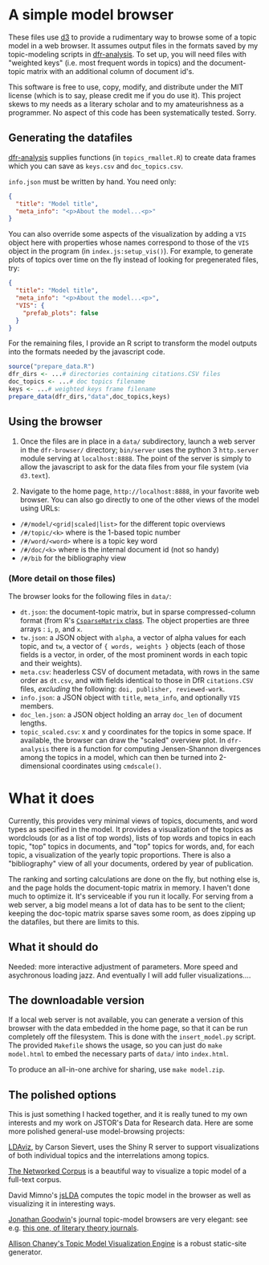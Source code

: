 # A simple model browser

These files use [d3](http://d3js.org) to provide a rudimentary way to browse some of a topic model in a web browser. It assumes output files in the formats saved by my topic-modeling scripts in [dfr-analysis](http://github.com/agoldst/dfr-analysis). To set up, you will need files with "weighted keys" (i.e. most frequent words in topics) and the document-topic matrix with an additional column of document id's.

This software is free to use, copy, modify, and distribute under the MIT license (which is to say, please credit me if you do use it). This project skews to my needs as a literary scholar and to my amateurishness as a programmer. No aspect of this code has been systematically tested. Sorry.

## Generating the datafiles

[dfr-analysis](http://github.com/agoldst/dfr-analysis) supplies functions (in `topics_rmallet.R`) to create data frames which you can save as `keys.csv` and `doc_topics.csv`.

`info.json` must be written by hand. You need only:

```json
{
  "title": "Model title",
  "meta_info": "<p>About the model...<p>"
}
```

You can also override some aspects of the visualization by adding a `VIS` object here with properties whose names correspond to those of the `VIS` object in the program (in `index.js:setup_vis()`). For example, to generate plots of topics over time on the fly instead of looking for pregenerated files, try:

```json
{
  "title": "Model title",
  "meta_info": "<p>About the model...<p>",
  "VIS": {
    "prefab_plots": false
  }
}
```

For the remaining files, I provide an R script to transform the model outputs into the formats needed by the javascript code.

```r
source("prepare_data.R")
dfr_dirs <- ...# directories containing citations.CSV files
doc_topics <- ...# doc topics filename
keys <- ...# weighted keys frame filename
prepare_data(dfr_dirs,"data",doc_topics,keys)
```

## Using the browser

1. Once the files are in place in a `data/` subdirectory, launch a web server in the `dfr-browser/` directory; `bin/server` uses the python 3 `http.server` module serving at `localhost:8888`. The point of the server is simply to allow the javascript to ask for the data files from your file system (via `d3.text`).

2. Navigate to the home page, `http://localhost:8888`, in your favorite web browser. You can also go directly to one of the other views of the model using URLs:

- `/#/model/<grid|scaled|list>` for the different topic overviews
- `/#/topic/<k>` where *<k>* is the 1-based topic number
- `/#/word/<word>` where *<word>* is a topic key word
- `/#/doc/<k>` where *<k>* is the internal document id (not so handy)
- `/#/bib` for the bibliography view

### (More detail on those files)

The browser looks for the following files in `data/`:

- `dt.json`: the document-topic matrix, but in sparse compressed-column format (from R's [`CsparseMatrix` class](http://stat.ethz.ch/R-manual/R-devel/library/Matrix/html/CsparseMatrix-class.html). The object properties are three arrays : `i`, `p`, and `x`.
- `tw.json`: a JSON object with `alpha`, a vector of alpha values for each topic, and `tw`, a vector of `{ words, weights }` objects (each of those fields is a vector, in order, of the most prominent words in each topic and their weights).
- `meta.csv`: headerless CSV of document metadata, with rows in the same order as `dt.csv`, and with fields identical to those in DfR `citations.CSV` files, *excluding* the following: `doi, publisher, reviewed-work`.
- `info.json`: a JSON object with `title`, `meta_info`, and optionally `VIS` members.
- `doc_len.json`: a JSON object holding an array `doc_len` of document lengths.
- `topic_scaled.csv`: x and y coordinates for the topics in some space. If available, the browser can draw the "scaled" overview plot. In `dfr-analysis` there is a function for computing Jensen-Shannon divergences among the topics in a model, which can then be turned into 2-dimensional coordinates using `cmdscale()`. 



# What it does

Currently, this provides very minimal views of topics, documents, and word types as specified in the model. It provides a visualization of the topics as wordclouds (or as a list of top words), lists of top words and topics in each topic, "top" topics in documents, and "top" topics for words, and, for each topic, a visualization of the yearly topic proportions. There is also a "bibliography" view of all your documents, ordered by year of publication.

The ranking and sorting calculations are done on the fly, but nothing else is, and the page holds the document-topic matrix in memory. I haven't done much to optimize it. It's serviceable if you run it locally. For serving from a web server, a big model means a lot of data has to be sent to the client; keeping the doc-topic matrix sparse saves some room, as does zipping up the datafiles, but there are limits to this.

## What it should do

Needed: more interactive adjustment of parameters. More speed and asychronous loading jazz. And eventually I will add fuller visualizations....

## The downloadable version

If a local web server is not available, you can generate a version of this browser with the data embedded in the home page, so that it can be run completely off the filesystem. This is done with the `insert_model.py` script. The provided `Makefile` shows the usage, so you can just do `make model.html` to embed the necessary parts of `data/` into `index.html`.

To produce an all-in-one archive for sharing, use `make model.zip`.


## The polished options

This is just something I hacked together, and it is really tuned to my own interests and my work on JSTOR's Data for Research data. Here are some more polished general-use model-browsing projects:

[LDAviz](http://glimmer.rstudio.com/cpsievert/LDAviz/), by Carson Sievert, uses the Shiny R server to support visualizations of both individual topics and the interrelations among topics.

[The Networked Corpus](http://www.networkedcorpus.com/) is a beautiful way to visualize a topic model of a full-text corpus. 

David Mimno's [jsLDA](https://github.com/mimno/jsLDA) computes the topic model in the browser as well as visualizing it in interesting ways.

[Jonathan Goodwin](http://www.jgoodwin.net/)'s journal topic-model browsers are very elegant: see e.g. [this one, of literary theory journals](http://jgoodwin.net/theory-browser/).

[Allison Chaney's Topic Model Visualization Engine](http://code.google.com/p/tmve/) is a robust static-site generator.
